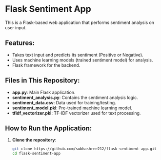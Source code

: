 # Flask Sentiment App

This is a Flask-based web application that performs sentiment analysis on user input.

## Features:
- Takes text input and predicts its sentiment (Positive or Negative).
- Uses machine learning models (trained sentiment model) for analysis.
- Flask framework for the backend.

## Files in This Repository:
- **app.py**: Main Flask application.
- **sentiment_analysis.py**: Contains the sentiment analysis logic.
- **sentiment_data.csv**: Data used for training/testing.
- **sentiment_model.pkl**: Pre-trained machine learning model.
- **tfidf_vectorizer.pkl**: TF-IDF vectorizer used for text processing.

## How to Run the Application:
1. **Clone the repository**:
   ```bash
   git clone https://github.com/subhashree212/flask-sentiment-app.git
   cd flask-sentiment-app
